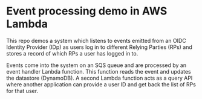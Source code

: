 # Event processing demo in AWS Lambda

This repo demos a system which listens to events emitted from an OIDC Identity Provider (IDp) as users log in to different Relying Parties (RPs) and stores a record of which RPs a user has logged in to.

Events come into the system on an SQS queue and are processed by an event handler Lanbda function. This function reads the event and updates the datastore (DynamoDB). A second Lambda function acts as a query API where another application can provide a user ID and get back the list of RPs for that user.

